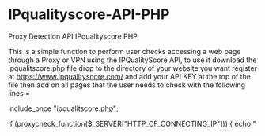 # IPqualityscore-API-PHP
Proxy Detection API IPqualityscore PHP

This is a simple function to perform user checks accessing a web page through a Proxy or VPN using the IPQualityScore API, to use it download the ipqualitscore.php file
drop to the directory of your website you want register at https://www.ipqualityscore.com/ and add your API KEY at the top of the file then add on all pages that the user needs to check with the following lines =


include_once "ipqualitscore.php";

if (proxycheck_function($_SERVER["HTTP_CF_CONNECTING_IP"])) {
    echo "<script>window.location.replace('https://dotcom.com/yourerrorpagetoredrectVPNSuser.html');</script>";
}

The API from IPQualityscord Grants you to made 5.000 free checks per month.

//Brasilian guy willing to help the next one, good luck!!
